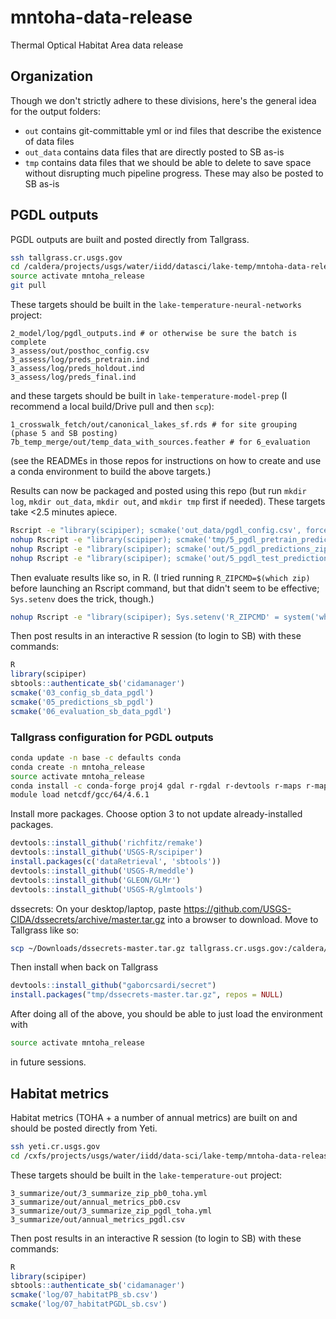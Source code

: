 # mntoha-data-release
Thermal Optical Habitat Area data release

## Organization

Though we don't strictly adhere to these divisions, here's the general idea for the output folders:

* `out` contains git-committable yml or ind files that describe the existence of data files
* `out_data` contains data files that are directly posted to SB as-is
* `tmp` contains data files that we should be able to delete to save space without disrupting much pipeline progress. These may also be posted to SB as-is

## PGDL outputs

PGDL outputs are built and posted directly from Tallgrass.

```sh
ssh tallgrass.cr.usgs.gov
cd /caldera/projects/usgs/water/iidd/datasci/lake-temp/mntoha-data-release
source activate mntoha_release
git pull
```

These targets should be built in the `lake-temperature-neural-networks` project:
```
2_model/log/pgdl_outputs.ind # or otherwise be sure the batch is complete
3_assess/out/posthoc_config.csv
3_assess/log/preds_pretrain.ind
3_assess/log/preds_holdout.ind
3_assess/log/preds_final.ind
```
and these targets should be built in `lake-temperature-model-prep` (I recommend a local build/Drive pull and then `scp`):
```
1_crosswalk_fetch/out/canonical_lakes_sf.rds # for site grouping (phase 5 and SB posting)
7b_temp_merge/out/temp_data_with_sources.feather # for 6_evaluation
```
(see the READMEs in those repos for instructions on how to create and use a conda environment to build the above targets.)

Results can now be packaged and posted using this repo (but run `mkdir log`, `mkdir out_data`, `mkdir out`, and `mkdir tmp` first if needed). These targets take <2.5 minutes apiece.
```sh
Rscript -e "library(scipiper); scmake('out_data/pgdl_config.csv', force=TRUE)" > log/pgdl_config.out 2>&1
nohup Rscript -e "library(scipiper); scmake('tmp/5_pgdl_pretrain_predictions_zips.yml')" > log/5_pgdl_pretrain_predictions_zips.out 2>&1 &
nohup Rscript -e "library(scipiper); scmake('out/5_pgdl_predictions_zips.yml')" > log/5_pgdl_predictions_zips.out 2>&1 &
nohup Rscript -e "library(scipiper); scmake('out/5_pgdl_test_predictions_zips.yml')" > log/5_pgdl_test_predictions_zips.out 2>&1 &
```

Then evaluate results like so, in R. (I tried running `R_ZIPCMD=$(which zip)` before launching an Rscript command, but that didn't seem to be effective; `Sys.setenv` does the trick, though.)
```sh
nohup Rscript -e "library(scipiper); Sys.setenv('R_ZIPCMD' = system('which zip', intern=TRUE)); scmake('out_data/pgdl_evaluation.csv')" > log/6_pgdl_evaluation.out 2>&1 &
```

Then post results in an interactive R session (to login to SB) with these commands:
```R
R
library(scipiper)
sbtools::authenticate_sb('cidamanager')
scmake('03_config_sb_data_pgdl')
scmake('05_predictions_sb_pgdl')
scmake('06_evaluation_sb_data_pgdl')
```

### Tallgrass configuration for PGDL outputs

```sh
conda update -n base -c defaults conda
conda create -n mntoha_release
source activate mntoha_release
conda install -c conda-forge proj4 gdal r-rgdal r-devtools r-maps r-mapdata r-maptools r-rgeos r-rjsonio r-RcppCNPy r-ggplot2 r-sf r-lwgeom r-dplyr r-tidyr r-readr r-progress r-BH r-hms r-generics r-lubridate r-feather r-plyr r-reticulate python
module load netcdf/gcc/64/4.6.1
```

Install more packages. Choose option 3 to not update already-installed packages.
```r
devtools::install_github('richfitz/remake')
devtools::install_github('USGS-R/scipiper')
install.packages(c('dataRetrieval', 'sbtools'))
devtools::install_github('USGS-R/meddle')
devtools::install_github('GLEON/GLMr')
devtools::install_github('USGS-R/glmtools')
```

dssecrets: On your desktop/laptop, paste https://github.com/USGS-CIDA/dssecrets/archive/master.tar.gz into a browser to download. Move to Tallgrass like so:
```sh
scp ~/Downloads/dssecrets-master.tar.gz tallgrass.cr.usgs.gov:/caldera/projects/usgs/water/iidd/datasci/lake-temp/mntoha-data-release/tmp
```
Then install when back on Tallgrass
```r
devtools::install_github("gaborcsardi/secret")
install.packages("tmp/dssecrets-master.tar.gz", repos = NULL)
```

After doing all of the above, you should be able to just load the environment with
```sh
source activate mntoha_release
```
in future sessions.

## Habitat metrics

Habitat metrics (TOHA + a number of annual metrics) are built on and should be posted directly from Yeti. 

```sh
ssh yeti.cr.usgs.gov
cd /cxfs/projects/usgs/water/iidd/data-sci/lake-temp/mntoha-data-release
```

These targets should be built in the `lake-temperature-out` project:
```
3_summarize/out/3_summarize_zip_pb0_toha.yml
3_summarize/out/annual_metrics_pb0.csv
3_summarize/out/3_summarize_zip_pgdl_toha.yml
3_summarize/out/annual_metrics_pgdl.csv
```

Then post results in an interactive R session (to login to SB) with these commands:
```R
R
library(scipiper)
sbtools::authenticate_sb('cidamanager')
scmake('log/07_habitatPB_sb.csv')
scmake('log/07_habitatPGDL_sb.csv')
```
